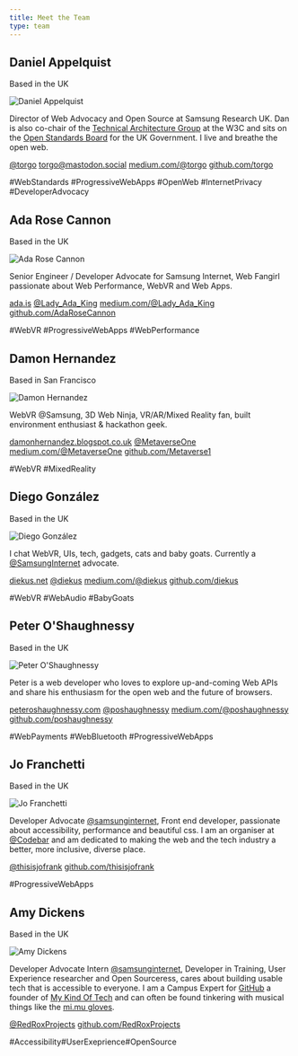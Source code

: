 ```yaml
---
title: Meet the Team
type: team
---
```


<div class="profiles">
<div class="profile">
  <h2>Daniel Appelquist</h2>

  <p class="location">Based in the UK</p>

  <img class="profile-img" src="/team/torgo.jpg" alt="Daniel Appelquist"/> 
  <p>Director of Web Advocacy and Open Source at Samsung Research UK. Dan is also co-chair of the <a href="http://w3.org/tag">Technical Architecture Group</a> at the W3C and sits on the <a href="https://www.gov.uk/government/groups/open-standards-board">Open Standards Board</a> for the UK Government. I live and breathe the open web.</p>
  <p class="profile-links"><a class="twitter" href="https://twitter.com/torgo">@torgo</a> <a class="mastodon" href="https://mastodon.social/@torgo">torgo@mastodon.social</a> <a class="medium" href="https://medium.com/@torgo">medium.com/@torgo</a> <a class="github" href="https://github.com/torgo">github.com/torgo</a></p> 
  <p class="tags"><span>#WebStandards</span> <span>#ProgressiveWebApps</span> <span>#OpenWeb</span> <span>#InternetPrivacy</span> <span>#DeveloperAdvocacy</span></p>
</div> 

<div class="profile">
  <h2>Ada Rose Cannon</h2>

<p class="location">Based in the UK</p>

  <img class="profile-img" src="/team/ada.jpg" alt="Ada Rose Cannon"/>
  <p>Senior Engineer / Developer Advocate for Samsung Internet, Web Fangirl passionate about Web Performance, WebVR and Web Apps.</p>
  <p class="profile-links"><a class="home" href="https://ada.is/">ada.is</a> <a class="twitter" href="https://twitter.com/Lady_Ada_King">@Lady_Ada_King</a> <a class="medium" href="https://medium.com/@Lady_Ada_King">medium.com/@Lady_Ada_King</a> <a class="github" href="https://github.com/AdaRoseCannon">github.com/AdaRoseCannon</a></p>
  <p class="tags"><span>#WebVR</span> <span>#ProgressiveWebApps</span> <span>#WebPerformance</span></p>
</div>

<div class="profile">
  <h2>Damon Hernandez</h2>

<p class="location">Based in San Francisco</p>

  <img class="profile-img" src="/team/damon.jpg" alt="Damon Hernandez"/>
  <p>WebVR @Samsung, 3D Web Ninja, VR/AR/Mixed Reality fan, built environment enthusiast & hackathon geek.</p>
  <p class="profile-links"><a class="home" href="http://damonhernandez.blogspot.co.uk/">damonhernandez.blogspot.co.uk</a> <a class="twitter" href="https://twitter.com/metaverseone">@MetaverseOne</a> <a class="medium" href="https://medium.com/@MetaverseOne">medium.com/@MetaverseOne</a> <a class="github" href="https://github.com/Metaverse1">github.com/Metaverse1</a></p>
  <p class="tags"><span>#WebVR</span> <span>#MixedReality</span></p>
</div>

<div class="profile">
  <h2>Diego González</h2>

<p class="location">Based in the UK</p>

  <img class="profile-img" src="/team/diego.jpg" alt="Diego González"/>
  <p>I chat WebVR, UIs, tech, gadgets, cats and baby goats. Currently a <a href="https://twitter.com/samsunginternet">@SamsungInternet</a> advocate.</p>
  <p class="profile-links"><a class="home" href="https://diekus.net">diekus.net</a> <a class="twitter" href="https://twitter.com/diekus">@diekus</a> <a class="medium" href="https://medium.com/@diekus">medium.com/@diekus</a> <a class="github" href="https://github.com/diekus">github.com/diekus</a></p>
  <p class="tags"><span>#WebVR</span> <span>#WebAudio</span> <span>#BabyGoats</span></p>
</div>

<div class="profile">
  <h2>Peter O'Shaughnessy</h2>

<p class="location">Based in the UK</p>

  <img class="profile-img" src="/team/peter.jpg" alt="Peter O'Shaughnessy"/>
  <p>Peter is a web developer who loves to explore up-and-coming Web APIs and share his enthusiasm for the open web and the future of browsers.</p>
  <p class="profile-links"><a class="home" href="https://peteroshaughnessy.com">peteroshaughnessy.com</a> <a class="twitter" href="https://twitter.com/poshaughnessy">@poshaughnessy</a> <a class="medium" href="https://medium.com/@poshaughnessy">medium.com/@poshaughnessy</a> <a class="github" href="https://github.com/poshaughnessy">github.com/poshaughnessy</a></p>
  <p class="tags"><span>#WebPayments</span> <span>#WebBluetooth</span> <span>#ProgressiveWebApps</span></p>
</div>

<div class="profile">
  <h2>Jo Franchetti</h2>

<p class="location">Based in the UK</p>

  <img class="profile-img" src="/team/jo.jpg" alt="Jo Franchetti"/>
  <p>Developer Advocate <a href="https://twitter.com/samsunginternet">@samsunginternet</a>, Front end developer, passionate about accessibility, performance and beautiful css. I am an organiser at <a href="https://twitter.com/codebar">@Codebar</a> and am dedicated to making the web and the tech industry a better, more inclusive, diverse place.</p>
  <p class="profile-links"><a class="twitter" href="https://twitter.com/thisisjofrank">@thisisjofrank</a> <a class="github" href="https://github.com/thisisjofrank">github.com/thisisjofrank</a>
  </p>
  <p class="tags"><span>#ProgressiveWebApps</span></p>
</div>

<div class="profile">
  <h2>Amy Dickens</h2>

<p class="location">Based in the UK</p>

  <img class="profile-img" src="/team/amy.jpg" alt="Amy Dickens"/>
  <p>Developer Advocate Intern <a href="https://twitter.com/samsunginternet">@samsunginternet</a>, Developer in Training, User Experience researcher and Open Sourceress, cares about building usable tech that is accessible to everyone. I am a Campus Expert for <a href="https://education.github.com">GitHub</a> a founder of <a href="http://mykindof.tech">My Kind Of Tech</a> and can often be found tinkering with musical things like the <a href="http://mimugloves.com">mi.mu gloves</a>.</p> 
  <p class="profile-links"><a class="twitter" href="https://twitter.com/RedRoxProjects">@RedRoxProjects</a> <a class="github" href="https://github.com/RedRoxProjects">github.com/RedRoxProjects</a>
  </p>
  <p class="tags"><span>#Accessibility</span><span>#UserExeprience</span><span>#OpenSource</span></p>
</div>
</div>